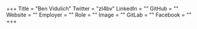+++
Title = "Ben Vidulich"
Twitter = "zl4bv"
LinkedIn = ""
GitHub = ""
Website = ""
Employer = ""
Role = ""
Image = ""
GitLab = ""
Facebook = ""
+++
